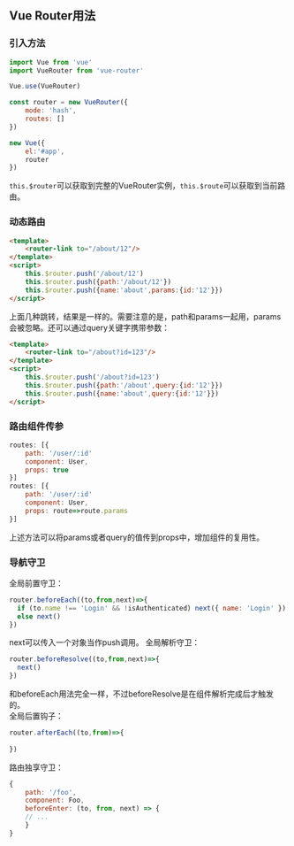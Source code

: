 ## Vue Router用法
### 引入方法
```js
import Vue from 'vue'
import VueRouter from 'vue-router'

Vue.use(VueRouter)

const router = new VueRouter({
    mode: 'hash',
    routes: []
})

new Vue({
    el:'#app',
    router
})
```
`this.$router`可以获取到完整的VueRouter实例，`this.$route`可以获取到当前路由。
### 动态路由
```html
<template>
    <router-link to="/about/12"/>
</template>
<script>
    this.$router.push('/about/12')
    this.$router.push({path:'/about/12'})
    this.$router.push({name:'about',params:{id:'12'}})
</script>
```
上面几种跳转，结果是一样的。需要注意的是，path和params一起用，params会被忽略。还可以通过query关键字携带参数：
```html
<template>
    <router-link to="/about?id=123"/>
</template>
<script>
    this.$router.push('/about?id=123')
    this.$router.push({path:'/about',query:{id:'12'}})
    this.$router.push({name:'about',query:{id:'12'}})
</script>
```
### 路由组件传参
```js
routes: [{
    path: '/user/:id'
    component: User,
    props: true
}]
routes: [{
    path: '/user/:id'
    component: User,
    props: route=>route.params
}]
```
上述方法可以将params或者query的值传到props中，增加组件的复用性。
### 导航守卫
全局前置守卫：
```js
router.beforeEach((to,from,next)=>{
  if (to.name !== 'Login' && !isAuthenticated) next({ name: 'Login' })
  else next()
})
```
next可以传入一个对象当作push调用。
全局解析守卫：
```js
router.beforeResolve((to,from,next)=>{
  next()
})
```
和beforeEach用法完全一样，不过beforeResolve是在组件解析完成后才触发的。  
全局后置钩子：
```js
router.afterEach((to,from)=>{
  
})
```
路由独享守卫：
```js
{
    path: '/foo',
    component: Foo,
    beforeEnter: (to, from, next) => {
    // ...
    }
}
```